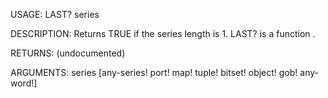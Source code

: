 USAGE:
     LAST? series 

DESCRIPTION:
     Returns TRUE if the series length is 1.
     LAST? is a function .

RETURNS:
    (undocumented)

ARGUMENTS:
    series [any-series! port! map! tuple! bitset! object! gob! any-word!]
